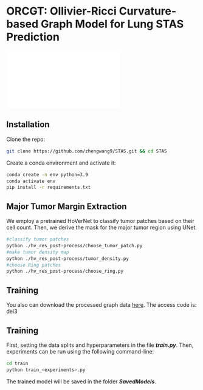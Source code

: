 # ORCGT: Ollivier-Ricci Curvature-based Graph Model for Lung STAS Prediction
![Overview](./Pics/overview-5.pdf)

## Installation
Clone the repo:
```bash
git clone https://github.com/zhengwang9/STAS.git && cd STAS
```
Create a conda environment and activate it:
```bash
conda create -n env python=3.9
conda activate env
pip install -r requirements.txt
```

## Major Tumor Margin Extraction
We employ a pretrained HoVerNet to classify tumor patches based on their cell count. Then, we derive the mask for the major tumor region using UNet.
```bash
#classify tumor patches
python ./hv_res_post-process/choose_tumor_patch.py
#make tumor density map
python ./hv_res_post-process/tumor_density.py
#choose Ring patches
python ./hv_res_post-process/choose_ring.py
```

## Training

You also can download the processed graph data [here](https://cloud.189.cn/t/NziQRbUrAJju). The access code is: dei3

## Training
First, setting the data splits and hyperparameters in the file ***train.py***. Then, experiments can be run using the following command-line:
```bash
cd train
python train_<experiments>.py
```
The trained model will be saved in the folder ***SavedModels***. 





